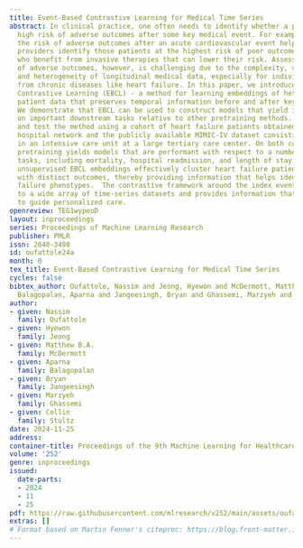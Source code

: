 ```yaml
---
title: Event-Based Contrastive Learning for Medical Time Series
abstract: In clinical practice, one often needs to identify whether a patient is at
  high risk of adverse outcomes after some key medical event. For example, quantifying
  the risk of adverse outcomes after an acute cardiovascular event helps healthcare
  providers identify those patients at the highest risk of poor outcomes; i.e., patients
  who benefit from invasive therapies that can lower their risk. Assessing the risk
  of adverse outcomes, however, is challenging due to the complexity, variability,
  and heterogeneity of longitudinal medical data, especially for individuals suffering
  from chronic diseases like heart failure. In this paper, we introduce Event-Based
  Contrastive Learning (EBCL) - a method for learning embeddings of heterogeneous
  patient data that preserves temporal information before and after key index events.
  We demonstrate that EBCL can be used to construct models that yield improved performance
  on important downstream tasks relative to other pretraining methods. We develop
  and test the method using a cohort of heart failure patients obtained from a large
  hospital network and the publicly available MIMIC-IV dataset consisting of patients
  in an intensive care unit at a large tertiary care center. On both cohorts, EBCL
  pretraining yields models that are performant with respect to a number of downstream
  tasks, including mortality, hospital readmission, and length of stay.  In addition,
  unsupervised EBCL embeddings effectively cluster heart failure patients into subgroups
  with distinct outcomes, thereby providing information that helps identify new heart
  failure phenotypes.  The contrastive framework around the index event can be adapted
  to a wide array of time-series datasets and provides information that can be used
  to guide personalized care.
openreview: TEG1wypeoD
layout: inproceedings
series: Proceedings of Machine Learning Research
publisher: PMLR
issn: 2640-3498
id: oufattole24a
month: 0
tex_title: Event-Based Contrastive Learning for Medical Time Series
cycles: false
bibtex_author: Oufattole, Nassim and Jeong, Hyewon and McDermott, Matthew B.A. and
  Balagopalan, Aparna and Jangeesingh, Bryan and Ghassemi, Marzyeh and Stultz, Collin
author:
- given: Nassim
  family: Oufattole
- given: Hyewon
  family: Jeong
- given: Matthew B.A.
  family: McDermott
- given: Aparna
  family: Balagopalan
- given: Bryan
  family: Jangeesingh
- given: Marzyeh
  family: Ghassemi
- given: Collin
  family: Stultz
date: 2024-11-25
address:
container-title: Proceedings of the 9th Machine Learning for Healthcare Conference
volume: '252'
genre: inproceedings
issued:
  date-parts:
  - 2024
  - 11
  - 25
pdf: https://raw.githubusercontent.com/mlresearch/v252/main/assets/oufattole24a/oufattole24a.pdf
extras: []
# Format based on Martin Fenner's citeproc: https://blog.front-matter.io/posts/citeproc-yaml-for-bibliographies/
---
```


